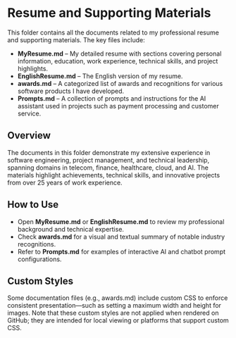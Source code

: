 # Resume and Supporting Materials 

This folder contains all the documents related to my professional resume and supporting materials. The key files include:

- **MyResume.md** – My detailed resume with sections covering personal information, education, work experience, technical skills, and project highlights.
- **EnglishResume.md** – The English version of my resume.
- **awards.md** – A categorized list of awards and recognitions for various software products I have developed.
- **Prompts.md** – A collection of prompts and instructions for the AI assistant used in projects such as payment processing and customer service.

## Overview

The documents in this folder demonstrate my extensive experience in software engineering, project management, and technical leadership, spanning domains in telecom, finance, healthcare, cloud, and AI. The materials highlight achievements, technical skills, and innovative projects from over 25 years of work experience.

## How to Use

- Open **MyResume.md** or **EnglishResume.md** to review my professional background and technical expertise.
- Check **awards.md** for a visual and textual summary of notable industry recognitions.
- Refer to **Prompts.md** for examples of interactive AI and chatbot prompt configurations.

## Custom Styles

Some documentation files (e.g., awards.md) include custom CSS to enforce consistent presentation—such as setting a maximum width and height for images. Note that these custom styles are not applied when rendered on GitHub; they are intended for local viewing or platforms that support custom CSS.